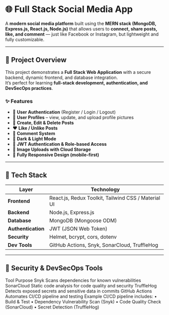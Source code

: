 # 🌐 Full Stack Social Media App

A **modern social media platform** built using the **MERN stack (MongoDB, Express.js, React.js, Node.js)** that allows users to **connect, share posts, like, and comment** — just like Facebook or Instagram, but lightweight and fully customizable.

---

## 🚀 Project Overview

This project demonstrates a **Full Stack Web Application** with a secure backend, dynamic frontend, and database integration.  
It’s perfect for learning **full-stack development, authentication, and DevSecOps practices**.

### ✨ Features
- 🔐 **User Authentication** (Register / Login / Logout)
- 👤 **User Profiles** – view, update, and upload profile pictures
- 📝 **Create, Edit & Delete Posts**
- ❤️ **Like / Unlike Posts**
- 💬 **Comment System**
- 🌙 **Dark & Light Mode**
- 🧠 **JWT Authentication & Role-based Access**
- 📸 **Image Uploads with Cloud Storage**
- 📱 **Fully Responsive Design (mobile-first)**

---

## 🧩 Tech Stack

| Layer | Technology |
|-------|-------------|
| **Frontend** | React.js, Redux Toolkit, Tailwind CSS / Material UI |
| **Backend** | Node.js, Express.js |
| **Database** | MongoDB (Mongoose ODM) |
| **Authentication** | JWT (JSON Web Token) |
| **Security** | Helmet, bcrypt, cors, dotenv |
| **Dev Tools** | GitHub Actions, Snyk, SonarCloud, TruffleHog |

---

## 🧪 Security & DevSecOps Tools
Tool	Purpose
Snyk	Scans dependencies for known vulnerabilities
SonarCloud	Static code analysis for code quality and security
TruffleHog	Detects exposed secrets and sensitive data in commits
GitHub Actions	Automates CI/CD pipeline and testing
Example CI/CD pipeline includes:
•	Build & Test
•	Dependency Vulnerability Scan (Snyk)
•	Code Quality Check (SonarCloud)
•	Secret Detection (TruffleHog)


